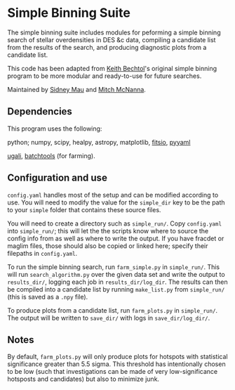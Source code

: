 # Simple Binning Suite 

The simple binning suite includes modules for peforming a simple binning search of stellar overdensities in DES &c data, compiling a candidate list from the results of the search, and producing diagnostic plots from a candidate list.

This code has been adapted from [Keith Bechtol](https://github.com/bechtol)'s original simple binning program to be more modular and ready-to-use for future searches.

Maintained by [Sidney Mau](https://github.com/SidneyMau) and [Mitch McNanna](https://github.com/mcnanna). 

## Dependencies

This program uses the following:

python;
numpy,
scipy,
healpy,
astropy,
matplotlib, 
[fitsio](https://github.com/esheldon/fitsio),
[pyyaml](https://pyyaml.org/)

[ugali](https://github.com/DarkEnergySurvey/ugali),
[batchtools](https://github.com/kadrlica/batchtools) (for farming).

## Configuration and use

`config.yaml` handles most of the setup and can be modified according to use.
You will need to modify the value for the `simple_dir` key to be the path to your `simple` folder that contains these source files.

You will need to create a directory such as `simple_run/`.
Copy `config.yaml` into `simple_run/`; this will let the the scripts know where to source the config info from as well as where to write the output.
If you have fracdet or maglim files, those should also be copied or linked here; specify their filepaths in `config.yaml`.

To run the simple binning search, run `farm_simple.py` in `simple_run/`.
This will run `search_algorithm.py` over the given data set and write the output to `results_dir/`, logging each job in `results_dir/log_dir`.
The results can then be compiled into a candidate list by running `make_list.py` from `simple_run/` (this is saved as a `.npy` file).

To produce plots from a candidate list, run `farm_plots.py` in `simple_run/`.
The output will be written to `save_dir/` with logs in `save_dir/log_dir/`.

## Notes

By default, `farm_plots.py` will only produce plots for hotspots with statistical significance greater than 5.5 sigma.
This threshold has intentionally chosen to be low (such that investigations can be made of very low-significance hotsposts and candidates) but also to minimize junk.

